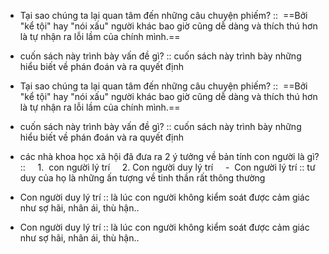 
- Tại sao chúng ta lại quan tâm đến những câu chuyện phiếm? ::  ==Bởi "kể tội" hay "nói xấu" người khác bao giờ cũng dễ dàng và thích thú hơn là tự nhận ra lỗi lầm của chính mình.==

- cuốn sách này trình bày vấn đề gì? :: cuốn sách này trình bày những hiểu biết về phán đoán và ra quyết định

- Tại sao chúng ta lại quan tâm đến những câu chuyện phiếm? ::  ==Bởi "kể tội" hay "nói xấu" người khác bao giờ cũng dễ dàng và thích thú hơn là tự nhận ra lỗi lầm của chính mình.==
- cuốn sách này trình bày vấn đề gì? :: cuốn sách này trình bày những hiểu biết về phán đoán và ra quyết định

- các nhà khoa học xã hội đã đưa ra 2 ý tưởng về bản tính con người là gì? ::
    1.  con người lý trí
    2. Con người duy lý trí
    -  Con người lý trí :: tư duy của họ là những ấn tượng về tinh thần rất thông thường



- Con người duy lý trí :: là lúc con người không kiểm soát được cảm giác như sợ hãi, nhân ái, thù hận..

- Con người duy lý trí :: là lúc con người không kiểm soát được cảm giác như sợ hãi, nhân ái, thù hận..

>
